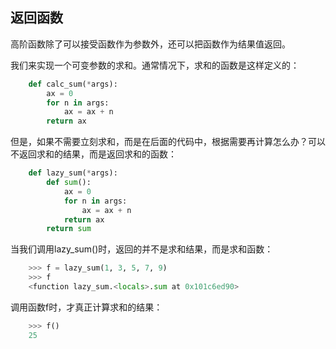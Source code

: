 ## 返回函数
高阶函数除了可以接受函数作为参数外，还可以把函数作为结果值返回。

我们来实现一个可变参数的求和。通常情况下，求和的函数是这样定义的：
```python
    def calc_sum(*args):
        ax = 0
        for n in args:
            ax = ax + n
        return ax
```
但是，如果不需要立刻求和，而是在后面的代码中，根据需要再计算怎么办？可以不返回求和的结果，而是返回求和的函数：
```python
    def lazy_sum(*args):
        def sum():
            ax = 0
            for n in args:
                ax = ax + n
            return ax
        return sum
```
当我们调用lazy_sum()时，返回的并不是求和结果，而是求和函数：
```python
    >>> f = lazy_sum(1, 3, 5, 7, 9)
    >>> f
    <function lazy_sum.<locals>.sum at 0x101c6ed90>
```
调用函数f时，才真正计算求和的结果：
```python
    >>> f()
    25
```